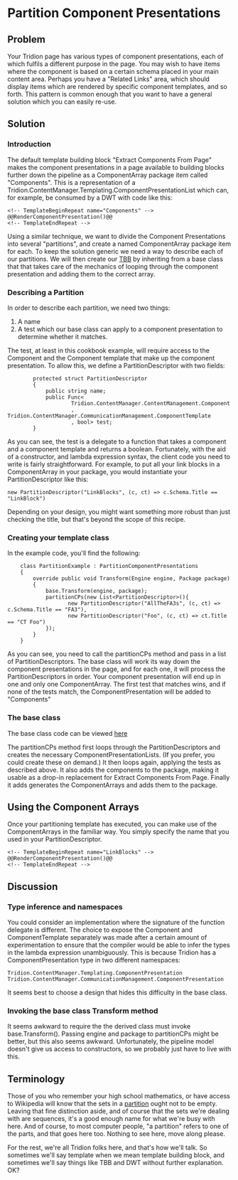 # Partition Component Presentations #


## Problem ##
Your Tridion page has various types of component presentations, each of which fulfils a different purpose in the page. You may wish to have items where the component is based on a certain schema placed in your main content area. Perhaps you have a "Related Links" area, which should display items which are rendered by specific component templates, and so forth. This pattern is common enough that you want to have a general solution which you can easily re-use.


## Solution ##
### Introduction ###
The default template building block "Extract Components From Page" makes the component presentations in a page available to building blocks further down the pipeline as a ComponentArray package item called "Components". This is a representation of a Tridion.ContentManager.Templating.ComponentPresentationList which can, for example, be consumed by a DWT with code like this:

```
<!-- TemplateBeginRepeat name="Components" -->
@@RenderComponentPresentation()@@
<!-- TemplateEndRepeat -->
```

Using a similar technique, we want to divide the Component Presentations into several "partitions", and create a named ComponentArray package item for each. To keep the solution generic we need a way to describe each of our partitions. We will then create our [TBB](#Terminology.md) by inheriting from a base class that that takes care of the mechanics of looping through the component presentation and adding them to the correct array.

### Describing a Partition ###
In order to describe each partition, we need two things:

  1. A name
  1. A test which our base class can apply to a component presentation to determine whether it matches.

The test, at least in this cookbook example, will require access to the Component and the Component template that make up the component presentation. To allow this, we define a PartitionDescriptor with two fields:

```
        protected struct PartitionDescriptor
        {
            public string name;
            public Func<
                    Tridion.ContentManager.ContentManagement.Component
                    , Tridion.ContentManager.CommunicationManagement.ComponentTemplate
                    , bool> test;
        }

```

As you can see, the test is a delegate to a function that takes a component and a component template and returns a boolean. Fortunately, with the aid of a constructor, and lambda expression syntax, the client code you need to write is fairly straightforward. For example, to put all your link blocks in a ComponentArray in your package, you would instantiate your PartitionDescriptor like this:

```
new PartitionDescriptor("LinkBlocks", (c, ct) => c.Schema.Title == "LinkBlock")
```

Depending on your design, you might want something more robust than just checking the title, but that's beyond the scope of this recipe.

### Creating your template class ###
In the example code, you'll find the following:

```
    class PartitionExample : PartitionComponentPresentations
    {
        override public void Transform(Engine engine, Package package)
        {
            base.Transform(engine, package);
            partitionCPs(new List<PartitionDescriptor>(){
                   new PartitionDescriptor("AllTheFA3s", (c, ct) => c.Schema.Title == "FA3"), 
                   new PartitionDescriptor("Foo", (c, ct) => ct.Title == "CT Foo")
            });
        }
    }

```
As you can see, you need to call the partitionCPs method and pass in a list of PartitionDescriptors. The base class will work its way down the component presentations in the page, and for each one, it will process the PartitionDescriptors in order. Your component presentation will end up in one and only one ComponentArray. The first test that matches wins, and if none of the tests match, the ComponentPresentation will be added to "Components"

### The base class ###

The base class code can be viewed [here](https://code.google.com/p/tridion-practice/source/browse/TridionPracticeCookbook/PartitionComponentPresentations.cs)

The partitionCPs method first loops through the PartitionDescriptors and creates the necessary ComponentPresentationLists. (If you prefer, you could create these on demand.) It then loops again, applying the tests as described above. It also adds the components to the package, making it usable as a drop-in replacement for Extract Components From Page.
Finally it adds generates the ComponentArrays and adds them to the package.

## Using the Component Arrays ##
Once your partitioning template has executed, you can make use of the ComponentArrays in the familiar way. You simply specify the name that you used in your PartitionDescriptor.

```
<!-- TemplateBeginRepeat name="LinkBlocks" -->
@@RenderComponentPresentation()@@
<!-- TemplateEndRepeat -->
```

## Discussion ##

### Type inference and namespaces ###
You could consider an implementation where the signature of the function delegate is different. The choice to expose the Component and ComponentTemplate separately was made after a certain amount of experimentation to ensure that the compiler would be able to infer the types in the lambda expression unambiguously. This is because Tridion has a ComponentPresentation type in two different namespaces:

```
Tridion.ContentManager.Templating.ComponentPresentation
Tridion.ContentManager.CommunicationManagement.ComponentPresentation
```

It seems best to choose a design that hides this difficulty in the base class.

### Invoking the base class Transform method ###
It seems awkward to require the the derived class must invoke base.Transform(). Passing engine and package to partitionCPs might be better, but this also seems awkward. Unfortunately, the pipeline model doesn't give us access to constructors, so we probably just have to live with this.

## Terminology ##
Those of you who remember your high school mathematics, or have access to Wikipedia will know that the sets in a [partition](http://en.wikipedia.org/wiki/Partition_of_a_set) ought not to be empty. Leaving that fine distinction aside, and of course that the sets we're dealing with are sequences, it's a good enough name for what we're busy with here. And of course, to most computer people, "a partition" refers to one of the parts, and that goes here too. Nothing to see here, move along please.

For the rest, we're all Tridion folks here, and that's how we'll talk. So sometimes we'll say template when we mean template building block, and sometimes we'll say things like TBB and DWT without further explanation. OK?
